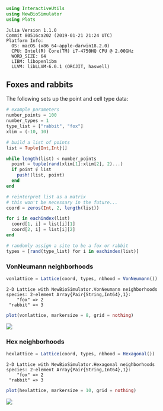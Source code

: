 
````julia
using InteractiveUtils
using NewBioSimulator
using Plots
````



````
Julia Version 1.1.0
Commit 80516ca202 (2019-01-21 21:24 UTC)
Platform Info:
  OS: macOS (x86_64-apple-darwin18.2.0)
  CPU: Intel(R) Core(TM) i7-4750HQ CPU @ 2.00GHz
  WORD_SIZE: 64
  LIBM: libopenlibm
  LLVM: libLLVM-6.0.1 (ORCJIT, haswell)
````





## Foxes and rabbits

The following sets up the point and cell type data:

````julia
# example parameters
number_points = 100
number_types = 1
type_list = ["rabbit", "fox"]
xlim = (-10, 10)

# build a list of points
list = Tuple{Int,Int}[]

while length(list) < number_points
  point = tuple(rand(xlim[1]:xlim[2], 2)...)
  if point ∉ list
    push!(list, point)
  end
end

# reinterpret list as a matrix
# this won't be necessary in the future...
coord = zeros(Int, 2, length(list))

for i in eachindex(list)
  coord[1, i] = list[i][1]
  coord[2, i] = list[i][2]
end

# randomly assign a site to be a fox or rabbit
types = [rand(type_list) for i in eachindex(list)]
````





### VonNeumann neighborhoods

````julia
vonlattice = Lattice(coord, types, nbhood = VonNeumann())
````


````
2-D Lattice with NewBioSimulator.VonNeumann neighborhoods
species: 2-element Array{Pair{String,Int64},1}:
    "fox" => 2
 "rabbit" => 3
````



````julia
plot(vonlattice, markersize = 8, grid = nothing)
````


![](figures/plotting_configurations_5_1.svg)



### Hex neighborhoods

````julia
hexlattice = Lattice(coord, types, nbhood = Hexagonal())
````


````
2-D Lattice with NewBioSimulator.Hexagonal neighborhoods
species: 2-element Array{Pair{String,Int64},1}:
    "fox" => 2
 "rabbit" => 3
````



````julia
plot(hexlattice, markersize = 10, grid = nothing)
````


![](figures/plotting_configurations_7_1.svg)
